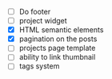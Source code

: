 - [ ] Do footer
- [ ] project widget
- [x] HTML semantic elements
- [x] pagination on the posts
- [ ] projects page template
- [ ] ability to link thumbnail
- [ ] tags system